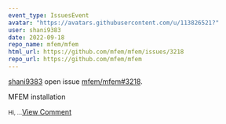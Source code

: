 ```yaml
---
event_type: IssuesEvent
avatar: "https://avatars.githubusercontent.com/u/113826521?"
user: shani9383
date: 2022-09-18
repo_name: mfem/mfem
html_url: https://github.com/mfem/mfem/issues/3218
repo_url: https://github.com/mfem/mfem
---
```


<a href='https://github.com/shani9383' target='_blank'>shani9383</a> open issue <a href='https://github.com/mfem/mfem/issues/3218' target='_blank'>mfem/mfem#3218</a>.

<p>MFEM  installation </p><small>Hi,  ...</small><a href='https://github.com/mfem/mfem/issues/3218' target='_blank'>View Comment</a>